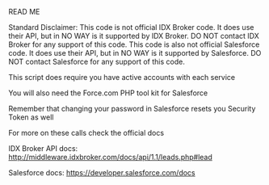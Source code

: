 READ ME

Standard Disclaimer: This code is not official IDX Broker code. It does use their API, but in NO WAY is it supported by IDX Broker. DO NOT contact IDX Broker for any support of this code.
This code is also not official Salesforce code. It does use their API, but in NO WAY is it supported by Salesforce. DO NOT contact Salesforce for any support of this code.


This script does require you have active accounts with each service

You will also need the Force.com PHP tool kit for Salesforce

Remember that changing your password in Salesforce resets you Security Token as well

For more on these calls check the official docs

IDX Broker API docs: http://middleware.idxbroker.com/docs/api/1.1/leads.php#lead

Salesforce docs:
https://developer.salesforce.com/docs
